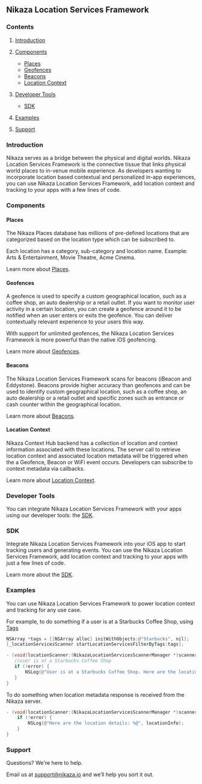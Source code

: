 ## Nikaza Location Services Framework

### Contents

1. [Introduction](#introduction)

2. [Components](#places)
   * [Places](#places)
   * [Geofences](#geofences)
   * [Beacons](#beacons)   
   * [Location Context](#location-context)

3. [Developer Tools](#developer-tools)
   * [SDK](#sdk)
   
4. [Examples](#examples)

5. [Support](#support)
   
### Introduction

Nikaza serves as a bridge between the physical and digital worlds. Nikaza Location Services Framework is the connective tissue that links physical world places to in-venue mobile experience. As developers wanting to incorporate location based contextual and personalized in-app experiences, you can use Nikaza Location Services Framework, add location context and tracking to your apps with a few lines of code.

### Components

#### Places
 
The Nikaza Places database has millions of pre-defined locations that are categorized based on the location type which can be subscribed to.

Each location has a category, sub-category and location name. Example: Arts & Entertainment, Movie Theatre, Acme Cinema.

Learn more about [Places](/ios/doc/Places.md).

#### Geofences

A geofence is used to specify a custom geographical location, such as a coffee shop, an auto dealership or a retail outlet. If you want to monitor user activity in a certain location, you can create a geofence around it to be notified when an user enters or exits the geofence. You can deliver contextually relevant experience to your users this way.

With support for unlimited geofences, the Nikaza Location Services Framework is more powerful than the native iOS geofencing.

Learn more about [Geofences](/ios/doc/Geofences.md).

#### Beacons

The Nikaza Location Services Framework scans for beacons (iBeacon and Eddystone). Beacons provide higher accuracy than geofences and can be used to identify custom geographical location, such as a coffee shop, an auto dealership or a retail outlet and specific zones such as entrance or cash counter within the geographical location.
 
Learn more about [Beacons](/ios/doc/Beacons.md).
 
#### Location Context

Nikaza Context Hub backend has a collection of location and context information associated with these locations. The server call to retrieve location context and associated location metadata will be triggered when the a Geofence, Beacon or WiFi event occurs. Developers can subscribe to context metadata via callbacks.

Learn more about [Location Context](/ios/doc/Location_Context.md).

### Developer Tools

You can integrate Nikaza Location Services Framework with your apps using our developer tools: the [SDK](/ios/doc/SDK.md).

### SDK

Integrate Nikaza Location Services Framework into your iOS app to start tracking users and generating events. You can use the Nikaza Location Services Framework, add location context and tracking to your apps with just a few lines of code.

Learn more about the [SDK](/ios/doc/SDK.md).

### Examples

You can use Nikaza Location Services Framework to power location context and tracking for any use case.

For example, to do something if a user is at a Starbucks Coffee Shop, using [Tags](/ios/doc/Tags.md)

 ```objectivec
 NSArray *tags = [[NSArray alloc] initWithObjects:@"Starbucks", nil];
 [_locationServicesScanner startLocationServicesFilterByTags:tags];
 
- (void)locationScanner:(NikazaLocationServicesScannerManager *)scanner didGetLocationMetadata_nikaza:(NSDictionary *)locationInfo Error:(NSError *)error {
    //user is at a Starbucks Coffee Shop
    if (!error) {
        NSLog(@"User is at a Starbucks Coffee Shop. Here are the location details: %@", locationInfo);
    }
}
```

To do something when location metadata response is received from the Nikaza server.

```objectivec
- (void)locationScanner:(NikazaLocationServicesScannerManager *)scanner didGetLocationMetadata_nikaza:(NSDictionary *)locationInfo Error:(NSError *)error {
    if (!error) {
        NSLog(@"Here are the location details: %@", locationInfo);
    }
}
```
### Support

Questions? We're here to help.

Email us at [support@nikaza.io](mailto:support@nikaza.io) and we’ll help you sort it out.
